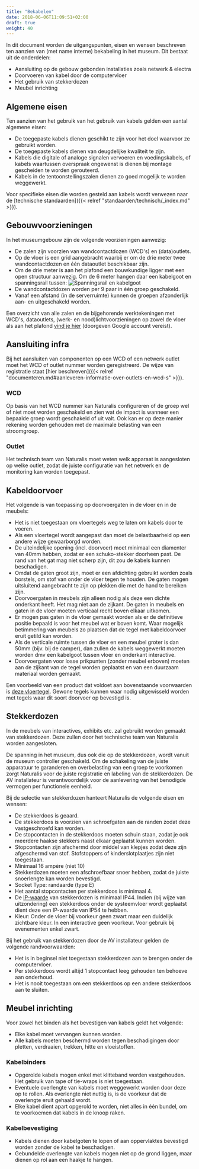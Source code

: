 ```yaml
---
title: "Bekabelen"
date: 2018-06-06T11:09:51+02:00
draft: true
weight: 40
---
```


In dit document worden de uitgangspunten, eisen en wensen beschreven ten aanzien
van (met name interne) bekabeling in het museum. Dit bestaat uit de onderdelen:

* Aansluiting op de gebouw gebonden installaties zoals netwerk & electra
* Doorvoeren van kabel door de computervloer
* Het gebruik van stekkerdozen
* Meubel inrichting

## Algemene eisen

Ten aanzien van het gebruik van het gebruik van kabels gelden een aantal
algemene eisen:

* De toegepaste kabels dienen geschikt te zijn voor het doel waarvoor ze
  gebruikt worden.
* De toegepaste kabels dienen van deugdelijke kwaliteit te zijn.
* Kabels die digitale of analoge signalen vervoeren en voedingskabels, of kabels
  waartussen overspraak ongewenst is dienen bij montage gescheiden te worden
  gerouteerd.
* Kabels in de tentoonstellingszalen dienen zo goed mogelijk te worden
  weggewerkt.

Voor specifieke eisen die worden gesteld aan kabels wordt verwezen naar de
[technische standaarden]({{< relref "standaarden/technisch/_index.md" >}}).

## Gebouwvoorzieningen

In het museumgebouw zijn de volgende voorzieningen aanwezig:

* De zalen zijn voorzien van wandcontactdozen (WCD's) en (data)outlets.
* Op de vloer is een grid aangebracht waarbij er om de drie meter twee
  wandcontactdozen en één dataoutlet beschikbaar zijn.
* Om de drie meter is aan het plafond  een bouwkundige ligger met een open
  structuur aanwezig. Om de 6 meter hangen daar een kabelgoot en spanningsrail
  tussen: ![Spanningsrail en kabelgoot](../spanningsrailenkabelgoot.png)
* De wandcontactdozen worden per 9 paar in één groep geschakeld.
* Vanaf een afstand (in de serverruimte) kunnen de groepen afzonderlijk aan- en
  uitgeschakeld worden.

Een overzicht van alle zalen en de bijgehorende werktekeningen met WCD's,
dataoutlets, (werk- en nood)lichtvoorzieningen op zowel de vloer als aan het
plafond [vind je
hier](https://docs.google.com/spreadsheets/d/1l6hu_3QlfZqYrP4A1FpMCqkEZDcGi0bdYCpZoE8BR2Q/edit#gid=0)
(doorgeven Google account vereist).

## Aansluiting infra

Bij het aansluiten van componenten op een WCD of een netwerk outlet moet het WCD
of outlet nummer worden geregistreerd. De wijze van registratie staat [hier
beschreven]({{< relref
"documenteren.md#aanleveren-informatie-over-outlets-en-wcd-s" >}}).


### WCD

Op basis van het WCD nummer kan Naturalis configureren of de groep wel of niet
moet worden geschakeld en zien wat de impact is wanneer een bepaalde groep wordt
geschakeld of uit valt. Ook kan er op deze manier rekening worden gehouden met
de maximale belasting van een stroomgroep.

### Outlet

Het technisch team van Naturalis moet weten welk apparaat is aangesloten op
welke outlet, zodat de juiste configuratie van het netwerk en de monitoring kan
worden toegepast.

## Kabeldoorvoer

Het volgende is van toepassing op doorvoergaten in de vloer en in de meubels:

* Het is niet toegestaan om vloertegels weg te laten om kabels door te voeren.
* Als een vloertegel wordt aangepast dan moet de belastbaarheid op een andere
  wijze gewaarborgd worden.
* De uiteindelijke opening (incl. doorvoer) moet minimaal een diamenter van 40mm
  hebben, zodat er een schuko-stekker doorheen past. De rand van het gat mag
  niet scherp zijn, dit zou de kabels kunnen beschadigen.
* Omdat de gaten groot zijn, moet er een afdichting gebruikt worden zoals
  borstels, om stof van onder de vloer tegen te houden. De gaten mogen
  uitsluitend aangebracht te zijn op plekken die met de hand te bereiken zijn.
* Doorvoergaten in meubels zijn alleen nodig als deze een dichte onderkant
  heeft. Het mag niet aan de zijkant. De gaten in meubels en gaten in de vloer
  moeten verticaal recht boven elkaar uitkomen.
* Er mogen pas gaten in de vloer gemaakt worden als er de definitieve positie
  bepaald is voor het meubel wat er boven komt. Waar mogelijk betimmering van
  meubels zo plaatsen dat de tegel met kabeldoorvoer eruit getild kan worden.
* Als de verticale ruimte tussen de vloer en een meubel groter is dan 50mm
  (bijv. bij de camper), dan zullen de kabels weggewerkt moeten worden dmv een
  kabelgoot tussen vloer en onderkant interactive.
* Doorvoergaten voor losse prikpunten (zonder meubel erboven) moeten aan de
  zijkant van de tegel worden geplaatst en van een duurzaam materiaal worden
  gemaakt.

Een voorbeeld van een product dat voldoet aan bovenstaande voorwaarden is [deze
vloertegel](https://www.hplsystems.nl/installatieproducten/verhoogde-vloer-systemen/tegeldoorvoer-rvs/3010224-tegeldoorvoer-rvs.htm).
Gewone tegels kunnen waar nodig uitgewisseld worden met tegels waar dit soort
doorvoer op bevestigd is.

## Stekkerdozen

In de meubels van interactives, exhibits etc. zal gebruikt worden gemaakt van
stekkerdozen. Deze zullen door het technische team van Naturalis worden
aangesloten.

De spanning in het museum, dus ook die op de stekkerdozen, wordt vanuit de
museum controller geschakeld. Om de schakeling van de juiste apparatuur te
garanderen en overbelasting van een groep te voorkomen zorgt Naturalis voor de
juiste registratie en labeling van de stekkerdozen. De AV installateur is
verantwoordelijk voor de aanlevering van het benodigde vermogen per functionele
eenheid.

Bij de selectie van stekkerdozen hanteert Naturalis de volgende eisen en wensen:

* De stekkerdoos is geaard.
* De stekkerdoos is voorzien van schroefgaten aan de randen zodat deze
  vastgeschroefd kan worden.
* De stopcontacten in de stekkerdoos moeten schuin staan, zodat je ook meerdere
  haakse stekkers naast elkaar geplaatst kunnen worden.
* Stopcontacten zijn afschermd door middel van klepjes zodat deze zijn
  afgeschermd van stof. Stofstoppers of kinderslotplaatjes zijn niet toegestaan.
* Minimaal 16 ampère (niet 10)
* Stekkerdozen moeten een afschroefbaar snoer hebben, zodat de juiste
  snoerlengte kan worden bevestigd.
* Socket Type: randaarde (type E)
* Het aantal stopcontacten per stekkerdoos is minimaal 4.
* De [IP-waarde](https://nl.wikipedia.org/wiki/IP-code)
  van stekkerdozen is minimaal IP44. Indien (bij wijze van uitzondering) een
  stekkerdoos onder de systeemvloer wordt geplaatst dient deze een IP-waarde van
  IP54 te hebben.
* Kleur: Onder de vloer bij voorkeur geen zwart maar een duidelijk zichtbare
  kleur. In een interactive geen voorkeur. Voor gebruik bij evenementen enkel
  zwart.

Bij het gebruik van stekkerdozen door de AV installateur gelden de volgende
randvoorwaarden:

* Het is in beginsel niet toegestaan stekkerdozen aan te brengen onder de computervloer.
* Per stekkerdoos wordt altijd 1 stopcontact leeg gehouden ten behoeve aan
  onderhoud.
* Het is nooit toegestaan om een stekkerdoos op een andere stekkerdoos aan te
  sluiten.

<!--
Openstaande vraag:

We willen de stekkerdozen voorzien van een relais, waardoor de volgende zaken
NIET in de stekkerdoos aanwezig hoeven te zijn:

* Aan/uit schakelaar
* Lampje (om aan of uit aan te geven)

-->

## Meubel inrichting

Voor zowel het binden als het bevestigen van kabels geldt het volgende:

* Elke kabel moet vervangen kunnen worden.
* Alle kabels moeten beschermd worden tegen beschadigingen door pletten,
  verdraaien, trekken, hitte en vloeistoffen.

### Kabelbinders

* Opgerolde kabels mogen enkel met klitteband worden vastgehouden. Het gebruik
  van tape of tie-wraps is niet toegestaan.
* Eventuele overlengte van kabels moet weggewerkt worden door deze op te rollen.
  Als overlengte niet nuttig is, is de voorkeur dat de overlengte eruit gehaald
  wordt.
* Elke kabel dient apart opgerold te worden, niet alles in één bundel, om te
  voorkoemen dat kabels in de knoop raken.

### Kabelbevestiging

* Kabels dienen door kabelgoten te lopen of aan oppervlaktes bevestigd worden
  zonder de kabel te beschadigen.
* Gebundelde overlengte van kabels mogen niet op de grond liggen, maar dienen op
  rol aan een haakje te hangen.

